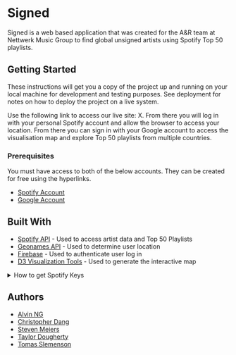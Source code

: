 # Signed

Signed is a web based application that was created for the A&R team at Nettwerk Music Group to find global unsigned artists using Spotify Top 50 playlists. 

## Getting Started

These instructions will get you a copy of the project up and running on your local machine for development and testing purposes. See deployment for notes on how to deploy the project on a live system.

Use the following link to access our live site: X. From there you will log in with your personal Spotify account and allow the browser to access your location. From there you can sign in with your Google account to access the visualisation map and explore Top 50 playlists from multiple countries.

### Prerequisites

You must have access to both of the below accounts. They can be created for free using the hyperlinks. 

* [Spotify Account](https://www.spotify.com/us/signup/)
* [Google Account](https://myaccount.google.com/intro)


## Built With

* [Spotify API](https://developer.spotify.com/documentation/web-api/) - Used to access artist data and Top 50 Playlists
* [Geonames API](http://www.geonames.org/export/web-services.html) - Used to determine user location
* [Firebase](https://firebase.google.com/docs/auth/web/google-signin) - Used to authenticate user log in
* [D3 Visualization Tools](https://github.com/d3/d3/blob/master/API.md) - Used to generate the interactive map

<details> 
    <summary>How to get Spotify Keys</summary>

   <p>The Spotify API requires you sign up as a developer to generate the necessary credentials. You can follow these steps in order to generate a **client id** and **client secret**:

   1. Step One: Visit <https://developer.spotify.com/my-applications/#!/>

   2. Step Two: Either login to your existing Spotify account or create a new one (a free account is fine) and log in.

   3. Step Three: Once logged in, navigate to <https://developer.spotify.com/my-applications/#!/applications/create> to register a new application to be used with the Spotify API. You can fill in whatever you'd like for these fields. When finished, click the "complete" button.

   4. Step Four: On the next screen, scroll down to where you see your client id and client secret. Copy these values down somewhere, you'll need them to use the Spotify API.</p>
</details>

## Authors

* [Alvin NG](https://github.com/luvkylo)
* [Christopher Dang](https://github.com/Dangggchris)
* [Steven Meiers](https://github.com/SMLM42)
* [Taylor Dougherty](https://github.com/taydougherty)
* [Tomas Slemenson](https://github.com/TomSlemenson)
